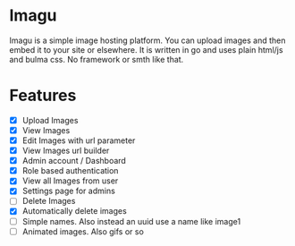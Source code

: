 # Imagu
Imagu is a simple image hosting platform. You can upload images and then embed it to your site or elsewhere.
It is written in go and uses plain html/js and bulma css. No framework or smth like that. 
# Features
- [x] Upload Images
- [x] View Images
- [x] Edit Images with url parameter
- [x] View Images url builder
- [x] Admin account / Dashboard
- [x] Role based authentication
- [x] View all Images from user
- [x] Settings page for admins
- [ ] Delete Images
- [x] Automatically delete images
- [ ] Simple names. Also instead an uuid use a name like image1
- [ ] Animated images. Also gifs or so
